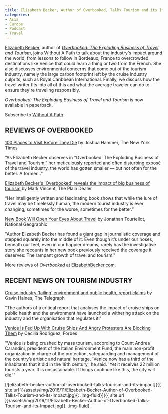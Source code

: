 ```yaml
---
title: Elizabeth Becker, Author of Overbooked, Talks Tourism and its Impact
categories:
- Asia
- Europe
- Podcast
- Travel
---
```


[Elizabeth Becker](http://www.elizabethbecker.com/), author of [_Overbooked: The Exploding Business of Travel and Tourism_](https://www.amazon.com/Overbooked-Exploding-Business-Travel-Tourism/dp/1439161003/ref=sr_1_1?ie=UTF8&qid=1479799895&sr=8-1&keywords=overbooked+the+exploding+business+of+travel+and+tourism), joins Without A Path to talk about the industry's impact around the world, from lessons to follow in Bordeaux, France to overcrowded destinations like Venice that could learn a thing or two from the French. She also discusses environmental concerns that come out of the tourism industry, namely the large carbon footprint left by the cruise industry culprits, such as Royal Caribbean International. Finally, we discuss how the travel writer fits into all of this and what the average traveler can do to ensure they're traveling responsibly.

_Overbooked: The Exploding Business of Travel and Tourism_ is now available in paperback.

Subscribe to [Without A Path](https://itunes.apple.com/us/podcast/without-a-path/id1037475413?l=es&mt=2).<!-- more -->

## REVIEWS OF OVERBOOKED

[100 Places to Visit Before They Die](http://www.nytimes.com/2013/04/21/books/review/overbooked-by-elizabeth-becker.html?pagewanted=all&_r=0) by Joshua Hammer, The New York Times

“As Elizabeth Becker observes in “Overbooked: The Exploding Business of Travel and Tourism,” her meticulously reported and often disturbing exposé of the travel industry, the world has gotten smaller — but not often for the better. A former…”

[Elizabeth Becker's 'Overbooked' reveals the impact of big business of tourism](http://www.cleveland.com/books/index.ssf/2013/05/elizabeth_beckers_overbooked_r.html) by Mark Vincent, The Plain Dealer

“Her intelligently written and fascinating book shows that while the lure of travel may be timelessly human, the modern tourist industry is ever changing, sometimes for the worse, sometimes for the better.”

[New Book Will Open Your Eyes About Travel](http://voices.nationalgeographic.com/2013/04/15/new-book-will-open-your-eyes-about-travel/) by Jonathan Tourtellot, National Geographic

"Author Elizabeth Becker has found a giant gap in journalistic coverage and stepped squarely into the middle of it. Even though it’s under our noses, beneath our feet, even in our happier dreams, rarely has the investigative story she recounts in her new book previously received the coverage it deserves: The rampant growth of travel and tourism."

More reviews of _Overbooked_ at [ElizabethBecker.com](http://www.elizabethbecker.com/reviews/).

## RECENT NEWS ON TOURISM INDUSTRY

[Cruise industry ‘failing’ environment and public health, report claims](http://www.telegraph.co.uk/travel/cruises/articles/cruise-industry-failing-environment-and-public-health-report-claims/) by Gavin Haines, The Telegraph

"The authors of a critical report that analyses the impact of cruise ships on public health and the environment have launched a withering attack on the industry and the organisation that regulates it."

[Venice Is Fed Up With Cruise Ships And Angry Protesters Are Blocking Them](http://www.forbes.com/sites/ceciliarodriguez/2016/09/29/venice-is-fed-up-with-cruise-ships-and-angry-protesters-are-blocking-them/#d915da96943e) by Cecilia Rodriguez, Forbes

"Venice is being crushed by mass tourism, according to Count Andrea Carandini, president of the Italian Environment Fund, the main non-profit organization in charge of the protection, safeguarding and management of the country’s artistic and natural heritage. 'Venice now has a third of the inhabitants that it did in the 18th century,' he said. 'Yet it receives 22 million tourists a year. It is unsustainable. If things continue like this, the city will die.'"

[![elizabeth-becker-author-of-overbooked-talks-tourism-and-its-impact]({{ site.url }}/assets/img/2016/11/Elizabeth-Becker-Author-of-Overbooked-Talks-Tourism-and-its-Impact.jpg){: .img-fluid}]({{ site.url }}/assets/img/2016/11/Elizabeth-Becker-Author-of-Overbooked-Talks-Tourism-and-its-Impact.jpg){: .img-fluid}
